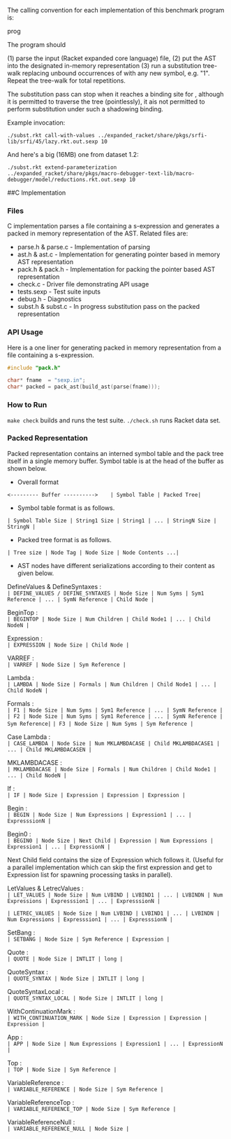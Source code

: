 
The calling convention for each implementation of this benchmark
program is:

  prog <symbol> <input-file> <iterations>

The program should

 (1) parse the input (Racket expanded core language) file,
 (2) put the AST into the designated in-memory representation
 (3) run a substitution tree-walk replacing unbound occurrences of
     <symbol> with any new symbol, e.g. "<symbol>1".
     Repeat the tree-walk for <iterations> total repetitions.

The substitution pass can stop when it reaches a binding site for
<symbol>, although it is permitted to traverse the tree (pointlessly),
it ais not permitted to perform substitution under such a shadowing
binding.

Example invocation:

    ./subst.rkt call-with-values ../expanded_racket/share/pkgs/srfi-lib/srfi/45/lazy.rkt.out.sexp 10

And here's a big (16MB) one from dataset 1.2:

    ./subst.rkt extend-parameterization ../expanded_racket/share/pkgs/macro-debugger-text-lib/macro-debugger/model/reductions.rkt.out.sexp 10

##C Implementation

### Files
C implementation parses a file containing a s-expression and generates a packed 
in memory representation of the AST. Related files are:

* parse.h & parse.c - Implementation of parsing
* ast.h   & ast.c   - Implementation for generating pointer based in memory AST representation
* pack.h  & pack.h  - Implementation for packing the pointer based AST representation 
* check.c           - Driver file demonstrating API usage
* tests.sexp        - Test suite inputs
* debug.h           - Diagnostics
* subst.h & subst.c - In progress substitution pass on the packed representation

### API Usage

Here is a one liner for generating packed in memory representation from a file containing a s-expression.

```c
#include "pack.h"

char* fname  = "sexp.in";
char* packed = pack_ast(build_ast(parse(fname)));
```

### How to Run

`make check` builds and runs the test suite. 
`./check.sh` runs Racket data set.

### Packed Representation

Packed representation contains an interned symbol table and the pack tree itself in a single memory buffer.
Symbol table is at the head of the buffer as shown below.

* Overall format

`<--------- Buffer ---------->   
| Symbol Table | Packed Tree|`

* Symbol table format is as follows.

`| Symbol Table Size | String1 Size | String1 | ... | StringN Size | StringN |`

* Packed tree format is as follows.

`| Tree size | Node Tag | Node Size | Node Contents ...|`

* AST nodes have different serializations according to their content as given below.

DefineValues & DefineSyntaxes :  
`| DEFINE_VALUES / DEFINE_SYNTAXES | Node Size | Num Syms | Sym1 Reference | ... | SymN Reference |
  Child Node |`   

BeginTop :  
`| BEGINTOP | Node Size | Num Children | Child Node1 | ... | Child NodeN |`

Expression :  
`| EXPRESSION | Node Size | Child Node |`

VARREF :  
`| VARREF | Node Size | Sym Reference |`

Lambda :  
`| LAMBDA | Node Size | Formals | Num Children | Child Node1 | ... | Child NodeN |`

Formals :  
`| F1 | Node Size | Num Syms | Sym1 Reference | ... | SymN Reference |`
`| F2 | Node Size | Num Syms | Sym1 Reference | ... | SymN Reference | Sym Reference|`
`| F3 | Node Size | Num Syms | Sym Reference |`

Case Lambda :   
`| CASE_LAMBDA | Node Size | Num MKLAMBDACASE | Child MKLAMBDACASE1 | ... | Child MKLAMBDACASEN |`

MKLAMBDACASE :   
`| MKLAMBDACASE | Node Size | Formals | Num Children | Child Node1 | ... | Child NodeN |`

If :   
`| IF | Node Size | Expression | Expression | Expression |`

Begin :  
`| BEGIN | Node Size | Num Expressions | Expression1 | ... | ExpresssionN |`

Begin0 :  
`| BEGIN0 | Node Size | Next Child | Expression | Num Expressions | Expression1 | ... | ExpressionN |`

Next Child field contains the size of Expression which follows it. (Useful for a parallel implementation which can skip
the first expression and get to Expression list for spawning processing tasks in parallel).

LetValues & LetrecValues :   
`| LET_VALUES | Node Size | Num LVBIND | LVBIND1 | ... | LVBINDN | Num Expressions | Expresssion1 | ... | ExpresssionN |`    

`| LETREC_VALUES | Node Size | Num LVBIND | LVBIND1 | ... | LVBINDN | Num Expressions | Expresssion1 | ... | ExpresssionN |`

SetBang :      
`| SETBANG | Node Size | Sym Reference | Expression |`

Quote :   
`| QUOTE | Node Size | INTLIT | long |`

QuoteSyntax :     
`| QUOTE_SYNTAX | Node Size | INTLIT | long |`

QuoteSyntaxLocal :   
`| QUOTE_SYNTAX_LOCAL | Node Size | INTLIT | long |`

WithContinuationMark :     
`| WITH_CONTINUATION_MARK | Node Size | Expression | Expression | Expression |`

App :   
`| APP | Node Size | Num Expressions | Expression1 | ... | ExpressionN |`

Top :  
`| TOP | Node Size | Sym Reference |`

VariableReference :  
`| VARIABLE_REFERENCE | Node Size | Sym Reference |`

VariableReferenceTop :  
`| VARIABLE_REFERENCE_TOP | Node Size | Sym Reference |`

VariableReferenceNull :   
`| VARIABLE_REFERENCE_NULL | Node Size |`
